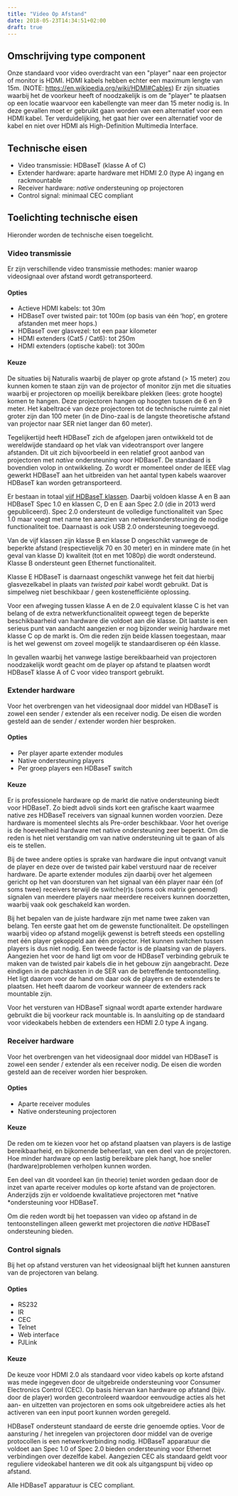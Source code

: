 ```yaml
---
title: "Video Op Afstand"
date: 2018-05-23T14:34:51+02:00
draft: true
---
```


## Omschrijving type component

Onze standaard voor video overdracht van een "player" naar een projector of
monitor is HDMI. HDMI kabels hebben echter een maximum lengte van 15m. (NOTE:
https://en.wikipedia.org/wiki/HDMI#Cables) Er zijn situaties waarbij het de
voorkeur heeft of noodzakelijk is om de "player" te plaatsen op een locatie
waarvoor een kabellengte van meer dan 15 meter nodig is. In deze gevallen moet
er gebruikt gaan worden van een alternatief voor een HDMI kabel. Ter
verduidelijking, het gaat hier over een alternatief voor de kabel en niet over
HDMI als High-Definition Multimedia Interface.

## Technische eisen

* Video transmissie: HDBaseT (klasse A of C)
* Extender hardware: aparte hardware met HDMI 2.0 (type A) ingang en rackmountable
* Receiver hardware: *native* ondersteuning op projectoren
* Control signal: minimaal CEC compliant

## Toelichting technische eisen

Hieronder worden de technische eisen toegelicht.

### Video transmissie

Er zijn verschillende video transmissie methodes: manier waarop videosignaal
over afstand wordt getransporteerd.

#### Opties

* Actieve HDMI kabels: tot 30m
* HDBaseT over twisted pair: tot 100m (op basis van één ‘hop’, en grotere
  afstanden met meer hops.)
* HDBaseT over glasvezel: tot een paar kilometer
* HDMI extenders (Cat5 / Cat6): tot 250m
* HDMI extenders (optische kabel): tot 300m

#### Keuze

De situaties bij Naturalis waarbij de player op grote afstand (> 15 meter) zou
kunnen komen te staan zijn van de projector of monitor zijn met die situaties
waarbij er projectoren op moeilijk bereikbare plekken (lees: grote hoogte) komen
te hangen. Deze projectoren hangen op hoogten tussen de 6 en 9 meter. Het
kabeltracé van deze projectoren tot de technische ruimte zal niet groter zijn
dan 100 meter (in de Dino-zaal is de langste theoretische afstand van projector
naar SER niet langer dan 60 meter).

Tegelijkertijd heeft HDBaseT zich de afgelopen jaren ontwikkeld tot de
wereldwijde standaard op het vlak van videotransport over langere afstanden. Dit
uit zich bijvoorbeeld in een relatief groot aanbod van projectoren met *native*
ondersteuning voor HDBaseT. De standaard is bovendien volop in ontwikkeling. Zo
wordt er momenteel onder de IEEE vlag gewerkt HDBaseT aan het uitbreiden van het
aantal typen kabels waarover HDBaseT kan worden getransporteerd.

Er bestaan in totaal [vijf HDBaseT
klassen](https://hdbaset.org/faqs/what-is-the-difference-among-the-different-classes-of-hdbaset/).
Daarbij voldoen klasse A en B aan HDBaseT Spec 1.0 en klassen C, D en E aan Spec
2.0 (die in 2013 werd gepubliceerd). Spec 2.0 ondersteunt de volledige
functionaliteit van Spec 1.0 maar voegt met name ten aanzien van
netwerkondersteuning de nodige functionaliteit toe. Daarnaast is ook USB 2.0
ondersteuning toegevoegd.

Van de vijf klassen zijn klasse B en klasse D ongeschikt vanwege de beperkte
afstand (respectievelijk 70 en 30 meter) en in mindere mate (in het geval van
klasse D) kwaliteit (tot en met 1080p) die wordt ondersteund. Klasse B
ondersteunt geen Ethernet functionaliteit.

Klasse E HDBaseT is daarnaast ongeschikt vanwege het feit dat hierbij
glasvezelkabel in plaats van *twisted pair* kabel wordt gebruikt. Dat is
simpelweg niet beschikbaar / geen kostenefficiënte oplossing.

Voor een afweging tussen klasse A en de 2.0 equivalent klasse C is het van
belang of de extra netwerkfunctionaliteit opweegt tegen de beperkte
beschikbaarheid van hardware die voldoet aan die klasse. Dit laatste is een
serieus punt van aandacht aangezien er nog bijzonder weinig hardware met klasse
C op de markt is. Om die reden zijn beide klassen toegestaan, maar is het wel
gewenst om zoveel mogelijk te standaardiseren op één klasse.

In gevallen waarbij het vanwege lastige bereikbaarheid van projectoren
noodzakelijk wordt geacht om de player op afstand te plaatsen wordt HDBaseT
klasse A of C voor video transport gebruikt.

### Extender hardware

Voor het overbrengen van het videosignaal door middel van HDBaseT is zowel een
sender / extender als een receiver nodig. De eisen die worden gesteld aan de
sender / extender worden hier besproken.

#### Opties

* Per player aparte extender modules
* Native ondersteuning players
* Per groep players een HDBaseT switch

#### Keuze

Er is professionele hardware op de markt die native ondersteuning biedt voor
HDBaseT. Zo biedt advoli sinds kort een grafische kaart waarmee native zes
HDBaseT receivers van signaal kunnen worden voorzien. Deze hardware is momenteel
slechts als Pre-order beschikbaar. Voor het overige is de hoeveelheid hardware
met native ondersteuning zeer beperkt. Om die reden is het niet verstandig om
van native ondersteuning uit te gaan of als eis te stellen.

Bij de twee andere opties is sprake van hardware die input ontvangt vanuit de
player en deze over de twisted pair kabel verstuurd naar de receiver hardware.
De aparte extender modules zijn daarbij over het algemeen gericht op het van
doorsturen van het signaal van één player naar één (of soms twee) receivers
terwijl de switche(r)s (soms ook matrix genoemd) signalen van meerdere players
naar meerdere receivers kunnen doorzetten, waarbij vaak ook geschakeld kan
worden.

Bij het bepalen van de juiste hardware zijn met name twee zaken van belang. Ten
eerste gaat het om de gewenste functionaliteit. De opstellingen waarbij video op
afstand mogelijk gewenst is betreft steeds een opstelling met één player
gekoppeld aan één projector. Het kunnen switchen tussen players is dus niet
nodig. Een tweede factor is de plaatsing van de players. Aangezien het voor de
hand ligt om voor de HDBaseT verbinding gebruik te maken van de twisted pair
kabels die in het gebouw zijn aangebracht. Deze eindigen in de patchkasten in de
SER van de betreffende tentoonstelling. Het ligt daarom voor de hand om daar ook
de players en de extenders te plaatsen. Het heeft daarom de voorkeur wanneer de
extenders rack mountable zijn.

Voor het versturen van HDBaseT signaal wordt aparte extender hardware gebruikt
die bij voorkeur rack mountable is. In aansluiting op de standaard voor
videokabels hebben de extenders een HDMI 2.0 type A ingang.

### Receiver hardware

Voor het overbrengen van het videosignaal door middel van HDBaseT is zowel een
sender / extender als een receiver nodig. De eisen die worden gesteld aan de
receiver worden hier besproken.

#### Opties

* Aparte receiver modules
* Native ondersteuning projectoren

#### Keuze

De reden om te kiezen voor het op afstand plaatsen van players is de lastige
bereikbaarheid, en bijkomende beheerlast, van een deel van de projectoren. Hoe
minder hardware op een lastig bereikbare plek hangt, hoe sneller
(hardware)problemen verholpen kunnen worden.

Een deel van dit voordeel kan (in theorie) teniet worden gedaan door de inzet
van aparte receiver modules op korte afstand van de projectoren. Anderzijds zijn
er voldoende kwalitatieve projectoren met *native *ondersteuning voor HDBaseT.

Om die reden wordt bij het toepassen van video op afstand in de
tentoonstellingen alleen gewerkt met projectoren die *native* HDBaseT
ondersteuning bieden.

### Control signals

Bij het op afstand versturen van het videosignaal blijft het kunnen aansturen
van de projectoren van belang.

#### Opties

* RS232
* IR
* CEC
* Telnet
* Web interface
* PJLink

#### Keuze

De keuze voor HDMI 2.0 als standaard voor video kabels op korte afstand was mede
ingegeven door de uitgebreide ondersteuning voor Consumer Electronics Control
(CEC). Op basis hiervan kan hardware op afstand (bijv. door de player) worden
gecontroleerd waardoor eenvoudige acties als het aan- en uitzetten van
projectoren en soms ook uitgebreidere acties als het activeren van een input
poort kunnen worden geregeld.

HDBaseT ondersteunt standaard de eerste drie genoemde opties. Voor de aansturing
/ het inregelen van projectoren door middel van de overige protocollen is een
netwerkverbinding nodig. HDBaseT apparatuur die voldoet aan Spec 1.0 of Spec 2.0
bieden ondersteuning voor Ethernet verbindingen over dezelfde kabel. Aangezien
CEC als standaard geldt voor reguliere videokabel hanteren we dit ook als
uitgangspunt bij video op afstand.

Alle HDBaseT apparatuur is CEC compliant.
